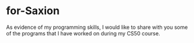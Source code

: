 # for-Saxion
As evidence of my programming skills, I would like to share with you some of the programs that I have worked on during my CS50 course. 
